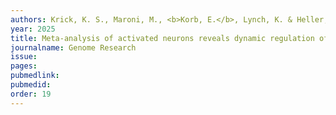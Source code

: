 ```yaml
---
authors: Krick, K. S., Maroni, M., <b>Korb, E.</b>, Lynch, K. & Heller, E. A.
year: 2025
title: Meta-analysis of activated neurons reveals dynamic regulation of diverse classes of alternative splicing
journalname: Genome Research
issue: 
pages: 
pubmedlink: 
pubmedid: 
order: 19
---
```

